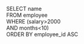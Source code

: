 SELECT name <br/>
FROM employee <br/>
WHERE (salary>2000 <br/>
AND months<10) <br/>
ORDER BY employee_id ASC <br/>
